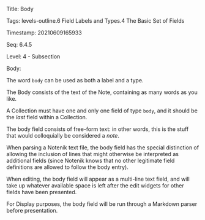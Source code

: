 Title:  Body

Tags:   levels-outline.6 Field Labels and Types.4 The Basic Set of Fields

Timestamp: 20210609165933

Seq:    6.4.5

Level:  4 - Subsection

Body: 

The word `body` can be used as both a label and a type. 

The Body consists of the text of the Note, containing as many words as you like.

A Collection must have one and only one field of type `body`, and it should be the *last* field within a Collection. 

The body field consists of free-form text: in other words, this is the stuff that would colloquially be considered a *note*. 

When parsing a Notenik text file, the body field has the special distinction of allowing the inclusion of lines that might otherwise be interpreted as additional fields (since Notenik knows that no other legitimate field definitions are allowed to follow the body entry). 

When editing, the body field will appear as a multi-line text field, and will take up whatever available space is left after  the edit widgets for other fields have been presented. 

For Display purposes, the body field will be run through a Markdown parser before presentation.
